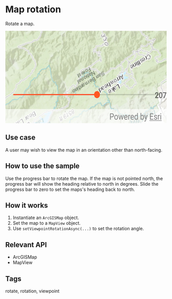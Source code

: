 # Map rotation

Rotate a map.

![Image of map rotation](map-rotation.png)

## Use case

A user may wish to view the map in an orientation other than north-facing.

## How to use the sample

Use the progress bar to rotate the map. If the map is not pointed north, the progress bar will show the heading relative to north in degrees. Slide the progress bar to zero to set the maps's heading back to north.

## How it works

1. Instantiate an `ArcGISMap` object.
2. Set the map to a `MapView` object.
3. Use `setViewpointRotationAsync(...)` to set the rotation angle.

## Relevant API

* ArcGISMap
* MapView

## Tags

rotate, rotation, viewpoint